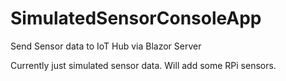 # SimulatedSensorConsoleApp
Send Sensor data to IoT Hub via Blazor Server

Currently just simulated sensor data.
Will add some RPi sensors.
